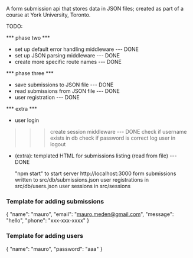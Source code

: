 A form submission api that stores data in JSON files; created as part of a course at York University, Toronto.

TODO:

*** phase two ***
* set up default error handling middleware  --- DONE
* set up JSON parsing middleware            --- DONE
* create more specific route names          --- DONE

*** phase three ***
* save submissions to JSON file             --- DONE
* read submissions from JSON file           --- DONE
* user registration                         --- DONE

*** extra ***
* user login
>>> create session middleware               --- DONE
>>> check if username exists in db
>>> check if password is correct
>>> log user in
>>> logout
* (extra): templated HTML for
    submissions listing (read from file)    --- DONE

    "npm start" to start server
    http://localhost:3000
    form submissions written to src/db/submissions.json
    user registrations in src/db/users.json
    user sessions in src/sessions

### Template for adding submissions ###
{
    "name": "mauro",
    "email": "mauro.meden@gmail.com",
    "message": "hello",
    "phone": "xxx-xxx-xxxx"
}

### Template for adding users ###
{
    "name": "mauro",
    "password": "aaa"
}